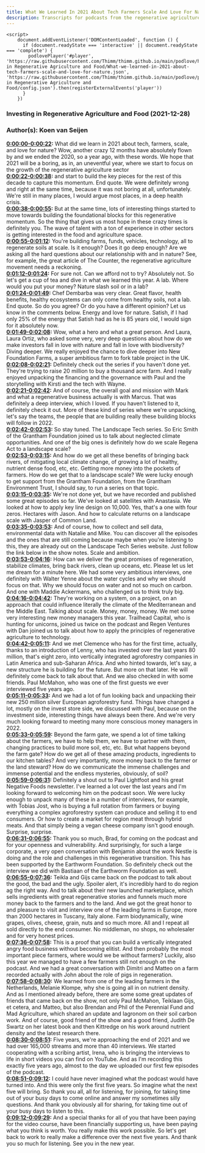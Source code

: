 ```yaml
---
title: What We Learned In 2021 About Tech Farmers Scale And Love For Nature
description: Transcripts for podcasts from the regenerative agriculture space. Search and find episodes and timestamps.
---
```


<script src="https://cdn.podlove.org/web-player/embed.js"></script>
    <script>
        document.addEventListener('DOMContentLoaded', function () {
          if (document.readyState === 'interactive' || document.readyState === 'complete') {
            podlovePlayer('#player', 'https://raw.githubusercontent.com/Thimm/thimm.github.io/main/podlove/https://raw.githubusercontent.com/Thimm/thimm.github.io/main/podlove/podlove/Investing in Regenerative Agriculture and Food/What-we-learned-in-2021-about-tech-farmers-scale-and-love-for-nature.json', 'https://raw.githubusercontent.com/Thimm/thimm.github.io/main/podlove/podlove/Investing in Regenerative Agriculture and Food/config.json').then(registerExternalEvents('player'))
          }
        })
  </script>

### Investing in Regenerative Agriculture and Food  (2021-12-28)  
### Author(s): Koen van Seijen  

**[0:00:00-0:00:22](https://investinginregenerativeagriculture.com/what-we-learned-in-2021#t=0:00:00):**  What did we learn in 2021 about tech, farmers, scale, and love for nature?  Wow, another crazy 12 months have absolutely flown by and we ended the 2020, so a year ago, with these words.  We hope that 2021 will be a boring, as in, an uneventful year, where we start to focus on the growth of the regenerative agriculture sector  
**[0:00:22-0:00:38](https://investinginregenerativeagriculture.com/what-we-learned-in-2021#t=0:00:22):**  and start to build the key pieces for the rest of this decade to capture this momentum. End quote.  We were definitely wrong and right at the same time, because it was not boring at all, unfortunately.  We're still in many places, I would argue most places, in a deep health crisis.  
**[0:00:38-0:00:55](https://investinginregenerativeagriculture.com/what-we-learned-in-2021#t=0:00:38):**  But at the same time, lots of interesting things started to move towards building the foundational blocks for this regenerative momentum.  So the thing that gives us most hope in these crazy times is definitely you.  The wave of talent with a ton of experience in other sectors is getting interested in the food and agriculture space.  
**[0:00:55-0:01:12](https://investinginregenerativeagriculture.com/what-we-learned-in-2021#t=0:00:55):**  You're building farms, funds, vehicles, technology, all to regenerate soils at scale.  Is it enough? Does it go deep enough? Are we asking all the hard questions about our relationship with and in nature?  See, for example, the great article of The Counter, the regenerative agriculture movement needs a reckoning.  
**[0:01:12-0:01:24](https://investinginregenerativeagriculture.com/what-we-learned-in-2021#t=0:01:12):**  For sure not. Can we afford not to try? Absolutely not.  So let's get a cup of tea and dive in what we learned this year.  A lab. Where would you put your money? Nature slash soil or in a lab?  
**[0:01:24-0:01:49](https://investinginregenerativeagriculture.com/what-we-learned-in-2021#t=0:01:24):**  Chef Dembarba was very clear. Great flavor, health benefits, healthy ecosystems can only come from healthy soils, not a lab.  End quote. So do you agree? Or do you have a different opinion? Let us know in the comments below.  Energy and love for nature. Satish, if I had only 25% of the energy that Satish had as he is 85 years old, I would sign for it absolutely now.  
**[0:01:49-0:02:08](https://investinginregenerativeagriculture.com/what-we-learned-in-2021#t=0:01:49):**  Wow, what a hero and what a great person.  And Laura, Laura Ortiz, who asked some very, very deep questions about how do we make investors fall in love with nature and fall in love with biodiversity?  Diving deeper. We really enjoyed the chance to dive deeper into New Foundation Farms, a super ambitious farm to fork table project in the UK.  
**[0:02:08-0:02:21](https://investinginregenerativeagriculture.com/what-we-learned-in-2021#t=0:02:08):**  Definitely check out the series if you haven't done yet.  They're trying to raise 20 million to buy a thousand acre farm.  And I really enjoyed unpacking the financing and the governance with Paul and the storytelling with Kirsti and the tech with Wayne.  
**[0:02:21-0:02:42](https://investinginregenerativeagriculture.com/what-we-learned-in-2021#t=0:02:21):**  And of course, the overall goal and mission with Mark and what a regenerative business actually is with Marcus.  That was definitely a deep interview, which I loved. If you haven't listened to it, definitely check it out.  More of these kind of series where we're unpacking, let's say the teams, the people that are building really these building blocks will follow in 2022.  
**[0:02:42-0:02:53](https://investinginregenerativeagriculture.com/what-we-learned-in-2021#t=0:02:42):**  So stay tuned. The Landscape Tech series.  So Eric Smith of the Grantham Foundation joined us to talk about neglected climate opportunities.  And one of the big ones is definitely how do we scale Regena Act to a landscape scale?  
**[0:02:53-0:03:15](https://investinginregenerativeagriculture.com/what-we-learned-in-2021#t=0:02:53):**  And how do we get all these benefits of bringing back rivers, of mitigating local climate change, of growing a lot of healthy, nutrient dense food, etc, etc.  Getting more money into the pockets of farmers. How do we get that to a landscape scale?  We were lucky enough to get support from the Grantham Foundation, from the Grantham Environment Trust, I should say, to run a series on that topic.  
**[0:03:15-0:03:35](https://investinginregenerativeagriculture.com/what-we-learned-in-2021#t=0:03:15):**  We're not done yet, but we have recorded and published some great episodes so far.  We've looked at satellites with Anastasia. We looked at how to apply key line design on 10,000.  Yes, that's a one with four zeros. Hectares with Jason. And how to calculate returns on a landscape scale with Jasper of Common Land.  
**[0:03:35-0:03:53](https://investinginregenerativeagriculture.com/what-we-learned-in-2021#t=0:03:35):**  And of course, how to collect and sell data, environmental data with Natalie and Mike.  You can discover all the episodes and the ones that are still coming because maybe when you're listening to this, they are already out on the Landscape Tech Series website.  Just follow the link below in the show notes. Scale and ambition.  
**[0:03:53-0:04:16](https://investinginregenerativeagriculture.com/what-we-learned-in-2021#t=0:03:53):**  How can we deliver the great promises of regeneration, stabilize climates, bring back rivers, clean up oceans, etc.  Please let us let me dream for a minute here. We had some very ambitious interviews, one definitely with Walter Yenne about the water cycles and why we should focus on that.  Why we should focus on water and not so much on carbon. And one with Maddie Ackermans, who challenged us to think truly big.  
**[0:04:16-0:04:42](https://investinginregenerativeagriculture.com/what-we-learned-in-2021#t=0:04:16):**  They're working on a system, on a project, on an approach that could influence literally the climate of the Mediterranean and the Middle East.  Talking about scale. Money, money, money. We met some very interesting new money managers this year.  Trailhead Capital, who is hunting for unicorns, joined us twice on the podcast and Regen Ventures with Dan joined us to talk about how to apply the principles of regenerative agriculture to technology.  
**[0:04:42-0:05:11](https://investinginregenerativeagriculture.com/what-we-learned-in-2021#t=0:04:42):**  And we met Clemence who has for the first time, actually, thanks to an introduction of Lenny, who has invested over the last years 80 million, that's eight zero, into vertically integrated agroforestry companies in Latin America and sub-Saharan Africa.  And who hinted towards, let's say, a new structure he is building for the future. But more on that later. He will definitely come back to talk about that.  And we also checked in with some friends. Paul McMahon, who was one of the first guests we ever interviewed five years ago.  
**[0:05:11-0:05:33](https://investinginregenerativeagriculture.com/what-we-learned-in-2021#t=0:05:11):**  And we had a lot of fun looking back and unpacking their new 250 million silver European agroforestry fund.  Things have changed a lot, mostly on the invest store side, we discussed with Paul, because on the investment side, interesting things have always been there.  And we're very much looking forward to meeting many more conscious money managers in 2022.  
**[0:05:33-0:05:59](https://investinginregenerativeagriculture.com/what-we-learned-in-2021#t=0:05:33):**  Beyond the farm gate, we spend a lot of time talking about the farmers, we have to help them, we have to partner with them, changing practices to build more soil, etc, etc.  But what happens beyond the farm gate? How do we get all of these amazing products, ingredients to our kitchen tables? And very importantly, more money back to the farmer or the land steward?  How do we communicate the immense challenges and immense potential and the endless mysteries, obviously, of soil?  
**[0:05:59-0:06:31](https://investinginregenerativeagriculture.com/what-we-learned-in-2021#t=0:05:59):**  Definitely a shout out to Paul Lightfoot and his great Negative Foods newsletter. I've learned a lot over the last years and I'm looking forward to welcoming him on the podcast soon.  We were lucky enough to unpack many of these in a number of interviews, for example, with Tobias Jost, who is buying a full rotation from farmers or buying everything a complex agroforestry system can produce and selling it to end consumers.  Or how to create a market for region meat through hybrid meats. And that simply being a vegan cheese company isn't good enough. Surprise, surprise.  
**[0:06:31-0:06:55](https://investinginregenerativeagriculture.com/what-we-learned-in-2021#t=0:06:31):**  Thank you so much, Brad, for coming on the podcast and for your openness and vulnerability.  And surprisingly, for such a large corporate, a very open conversation with Benjamin about the work Nestle is doing and the role and challenges in this regenerative transition.  This has been supported by the Earthworm Foundation. So definitely check out the interview we did with Bastiaan of the Earthworm Foundation as well.  
**[0:06:55-0:07:36](https://investinginregenerativeagriculture.com/what-we-learned-in-2021#t=0:06:55):**  Teikla and Gijs came back on the podcast to talk about the good, the bad and the ugly. Spoiler alert, it's incredibly hard to do region ag the right way. And to talk about their new launched marketplace, which sells ingredients with great regenerative stories and funnels much more money back to the farmers and to the land.  And we got the great honor to and pleasure to visit and interview one of the leading farms in Europe, more than 2000 hectares in Tuscany, Italy alone. Farm biodynamically, wine grapes, olives, cheese, grain, nuts and so much more.  All and I repeat all sold directly to the end consumer. No middleman, no shops, no wholesaler and for very honest prices.  
**[0:07:36-0:07:58](https://investinginregenerativeagriculture.com/what-we-learned-in-2021#t=0:07:36):**  This is a proof that you can build a vertically integrated angry food business without becoming elitist.  And then probably the most important piece farmers, where would we be without farmers? Luckily, also this year we managed to have a few farmers still not enough on the podcast.  And we had a great conversation with Dimitri and Matteo on a farm recorded actually with John about the role of pigs in regeneration.  
**[0:07:58-0:08:30](https://investinginregenerativeagriculture.com/what-we-learned-in-2021#t=0:07:58):**  We learned from one of the leading farmers in the Netherlands, Melanie Klompe, why she is going all in on nutrient density.  And as I mentioned already before, there are some some great updates of friends that came back on the show, not only Paul McMahon, Teiklaan Gijs, et cetera, and Matteo, but also Brendan and Phil of the Perennial Fund and Mad Agriculture, which shared an update and Iagronom on their soil carbon work.  And of course, good friend of the show and a good friend, Judith De Swartz on her latest book and then Kittredge on his work around nutrient density and the latest research there.  
**[0:08:30-0:08:51](https://investinginregenerativeagriculture.com/what-we-learned-in-2021#t=0:08:30):**  Five years, we're approaching the end of 2021 and we had over 165,000 streams and more than 40 interviews.  We started cooperating with a scribing artist, Irena, who is bringing the interviews to life in short videos you can find on YouTube.  And as I'm recording this exactly five years ago, almost to the day we uploaded our first few episodes of the podcast.  
**[0:08:51-0:09:12](https://investinginregenerativeagriculture.com/what-we-learned-in-2021#t=0:08:51):**  I could have never imagined what the podcast would have turned into. And this were only the first five years.  So imagine what the next five will bring. So thank you all, all for listening, for joining, for taking time out of your busy days to come online and answer my sometimes silly questions.  And thank you obviously all for sharing, for taking time out of your busy days to listen to this.  
**[0:09:12-0:09:29](https://investinginregenerativeagriculture.com/what-we-learned-in-2021#t=0:09:12):**  And a special thanks for all of you that have been paying for the video course, have been financially supporting us, have been paying what you think is worth.  You really make this work possible.  So let's get back to work to really make a difference over the next five years. And thank you so much for listening. See you in the new year.  